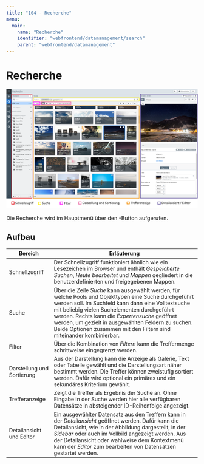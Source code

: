 ```yaml
---
title: "104 - Recherche"
menu:
  main:
    name: "Recherche"
    identifier: "webfrontend/datamanagement/search"
    parent: "webfrontend/datamanagement"
---
```

# Recherche

![](search_structure.png)

Die Recherche wird im Hauptmenü über den  <i class="fa fa-search" aria-hidden="true"></i>-Button aufgerufen.

## Aufbau

|Bereich|Erläuterung|
|---|---|
|Schnellzugriff|Der Schnellzugriff funktioniert ähnlich wie ein Lesezeichen im Browser und enthält *Gespeicherte Suchen*, *Heute bearbeitet* und *Mappen* gegliedert in die benutzerdefinierten und freigegebenen Mappen.|
|Suche|Über die Zeile *Suche* kann ausgewählt werden, für welche Pools und Objekttypen eine Suche durchgeführt werden soll. Im Suchfeld kann dann eine Volltextsuche mit beliebig vielen Suchelementen durchgeführt werden. Rechts kann die *Expertensuche* geöffnet werden, um gezielt in ausgewählten Feldern zu suchen. Beide Optionen zusammen mit den Filtern sind miteinander kombinierbar.|
|Filter| Über die Kombination von *Filtern* kann die Treffermenge schrittweise eingegrenzt werden. |
|Darstellung und Sortierung|Aus der Darstellung kann die Anzeige als Galerie, Text oder Tabelle gewählt und die Darstellungsart näher bestimmt werden. Die Treffer können zweistufig sortiert werden. Dafür wird optional ein primäres und ein sekundäres Kriterium gewählt.|
|Trefferanzeige|Zeigt die Treffer als Ergebnis der Suche an. Ohne Eingabe in der Suche werden hier alle verfügbaren Datensätze in absteigender ID-Reihenfolge angezeigt.|
|Detailansicht und Editor| Ein ausgewählter Datensatz aus den Treffern kann in der *Detailansicht* geöffnet werden. Dafür kann die Detailansicht, wie in der Abbildung dargestellt, in der *Sidebar* oder auch im Vollbild angezeigt werden. Aus der Detailansicht oder wahlweise dem Kontextmenü kann der *Editor* zum bearbeiten von Datensätzen gestartet werden. |
